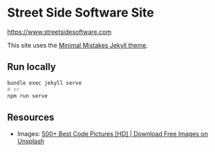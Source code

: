 # Street Side Software Site

https://www.streetsidesoftware.com

This site uses the [Minimal Mistakes Jekyll theme](https://github.com/mmistakes/minimal-mistakes).

## Run locally

```sh
bundle exec jekyll serve
# or
npm run serve
```

## Resources

- Images: [500+ Best Code Pictures [HD] | Download Free Images on Unsplash](https://unsplash.com/s/photos/code)
